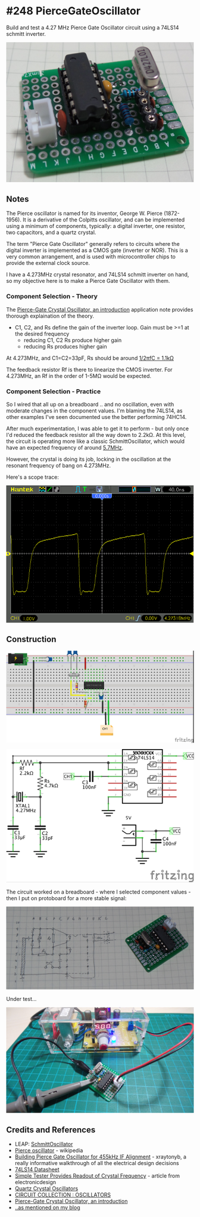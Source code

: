 # #248 PierceGateOscillator

Build and test a 4.27 MHz Pierce Gate Oscillator circuit using a 74LS14 schmitt inverter.

![Build](./assets/PierceGateOscillator_build.jpg?raw=true)

## Notes

The Pierce oscillator is named for its inventor, George W. Pierce (1872-1956). It is a derivative of the Colpitts oscillator,
and can be implemented using a minimum of components, typically: a digital inverter, one resistor, two capacitors, and a quartz crystal.

The term "Pierce Gate Oscillator" generally refers to circuits where the digital inverter is implemented as a CMOS gate (inverter or NOR). This is a very common arrangement, and is used with microcontroller chips to provide the external clock source.

I have a 4.273MHz crystal resonator, and 74LS14 schmitt inverter on hand, so my objective here is to make a Pierce Gate Oscillator with them.

### Component Selection - Theory

The [Pierce-Gate Crystal Oscillator, an introduction](http://www.crystek.com/documents/appnotes/Pierce-GateIntroduction.pdf)
application note provides thorough explaination of the theory.

* C1, C2, and Rs define the gain of the inverter loop. Gain must be >=1 at the desired frequency
    - reducing C1, C2 Rs produce higher gain
    - reducing Rs produces higher gain

At 4.273MHz, and C1=C2=33pF, Rs should be around [1/2πfC = 1.1kΩ](https://www.wolframalpha.com/input/?i=1%2F(2%CF%80+*+4.273MHz+*+33pF))

The feedback resistor Rf is there to linearize the CMOS inverter. For 4.273MHz, an Rf in the order of 1-5MΩ would be expected.

### Component Selection - Practice

So I wired that all up on a breadboard .. and no oscillation, even with moderate changes in the component values.
I'm blaming the 74LS14, as other examples I've seen documented use the better performing 74HC14.

After much experimentation, I was able to get it to perform - but only once I'd reduced the feedback resistor
all the way down to 2.2kΩ. At this level, the circuit is operating more like a classic SchmittOscillator,
which would have an expected frequency of around [5.7MHz](https://www.wolframalpha.com/input/?i=1%2F(1.2+*+2.2k%CE%A9+*+66pF)).

However, the crystal is doing its job, locking in the oscillation at the resonant frequency of bang on 4.273MHz.

Here's a scope trace:

![scope](./assets/scope.gif?raw=true)

## Construction

![Breadboard](./assets/PierceGateOscillator_bb.jpg?raw=true)

![Schematic](./assets/PierceGateOscillator_schematic.jpg?raw=true)

The circuit worked on a breadboard - where I selected component values - then I put on protoboard for a more stable signal:

![PierceGateOscillator_protoboard_layout](./assets/PierceGateOscillator_protoboard_layout.jpg?raw=true)

Under test...

![PierceGateOscillator_test](./assets/PierceGateOscillator_test.jpg?raw=true)

## Credits and References

* LEAP: [SchmittOscillator](../SchmittOscillator)
* [Pierce oscillator](https://en.wikipedia.org/wiki/Pierce_oscillator) - wikipedia
* [Building Pierce Gate Oscillator for 455kHz IF Alignment](https://www.youtube.com/watch?v=A73bUivWu60) - xraytonyb, a really informative
walkthrough of all the electrical design decisions
* [74LS14 Datasheet](https://www.futurlec.com/74LS/74LS14.shtml)
* [Simple Tester Provides Readout of Crystal Frequency](http://electronicdesign.com/test-measurement/simple-tester-provides-readout-crystal-frequency) - article from electronicdesign
* [Quartz Crystal Oscillators](http://www.electronics-tutorials.ws/oscillator/crystal.html)
* [CIRCUIT COLLECTION : OSCILLATORS](http://www.changpuak.ch/electronics/Oscillators.php)
* [Pierce-Gate Crystal Oscillator, an introduction](http://www.crystek.com/documents/appnotes/Pierce-GateIntroduction.pdf)
* [..as mentioned on my blog](https://blog.tardate.com/2017/02/leap248-pierce-gate-oscillator.html)
